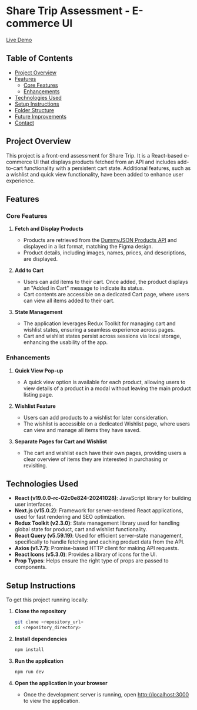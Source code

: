 # Share Trip Assessment - E-commerce UI

[Live Demo](https://st-commerce.netlify.app/)

## Table of Contents

- [Project Overview](#project-overview)
- [Features](#features)
  - [Core Features](#core-features)
  - [Enhancements](#enhancements)
- [Technologies Used](#technologies-used)
- [Setup Instructions](#setup-instructions)
- [Folder Structure](#folder-structure)
- [Future Improvements](#future-improvements)
- [Contact](#contact)

## Project Overview

This project is a front-end assessment for Share Trip. It is a React-based e-commerce UI that displays products fetched from an API and includes add-to-cart functionality with a persistent cart state. Additional features, such as a wishlist and quick view functionality, have been added to enhance user experience.

## Features

### Core Features

1. **Fetch and Display Products**

   - Products are retrieved from the [DummyJSON Products API](https://dummyjson.com/docs/products) and displayed in a list format, matching the Figma design.
   - Product details, including images, names, prices, and descriptions, are displayed.

2. **Add to Cart**

   - Users can add items to their cart. Once added, the product displays an "Added in Cart" message to indicate its status.
   - Cart contents are accessible on a dedicated Cart page, where users can view all items added to their cart.

3. **State Management**
   - The application leverages Redux Toolkit for managing cart and wishlist states, ensuring a seamless experience across pages.
   - Cart and wishlist states persist across sessions via local storage, enhancing the usability of the app.

### Enhancements

1. **Quick View Pop-up**

   - A quick view option is available for each product, allowing users to view details of a product in a modal without leaving the main product listing page.

2. **Wishlist Feature**

   - Users can add products to a wishlist for later consideration.
   - The wishlist is accessible on a dedicated Wishlist page, where users can view and manage all items they have saved.

3. **Separate Pages for Cart and Wishlist**
   - The cart and wishlist each have their own pages, providing users a clear overview of items they are interested in purchasing or revisiting.

## Technologies Used

- **React (v19.0.0-rc-02c0e824-20241028)**: JavaScript library for building user interfaces.
- **Next.js (v15.0.2)**: Framework for server-rendered React applications, used for fast rendering and SEO optimization.
- **Redux Toolkit (v2.3.0)**: State management library used for handling global state for product, cart and wishlist functionality.
- **React Query (v5.59.19)**: Used for efficient server-state management, specifically to handle fetching and caching product data from the API.
- **Axios (v1.7.7)**: Promise-based HTTP client for making API requests.
- **React Icons (v5.3.0)**: Provides a library of icons for the UI.
- **Prop Types**: Helps ensure the right type of props are passed to components.

## Setup Instructions

To get this project running locally:

1. **Clone the repository**

   ```bash
   git clone <repository_url>
   cd <repository_directory>
   ```

2. **Install dependencies**
   ```bash
   npm install
   ```
3. **Run the application**
   ```bash
   npm run dev
   ```
4. **Open the application in your browser**
   - Once the development server is running, open [http://localhost:3000](http://localhost:3000) to view the application.

